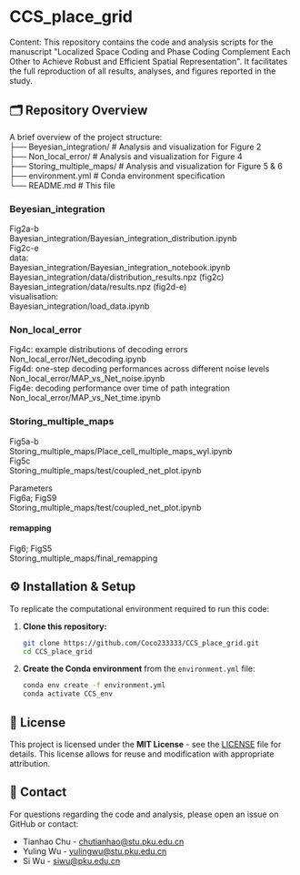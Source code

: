 # CCS_place_grid

Content: This repository contains the code and analysis scripts for the manuscript "Localized Space Coding and Phase Coding Complement Each Other to Achieve Robust and Efficient Spatial Representation". It facilitates the full reproduction of all results, analyses, and figures reported in the study.

## 🗂️ Repository Overview

A brief overview of the project structure: \
├── Beyesian_integration/ # Analysis and visualization for Figure 2 \
├── Non_local_error/ # Analysis and visualization for Figure 4 \
├── Storing_multiple_maps/ # Analysis and visualization for Figure 5 & 6 \
├── environment.yml # Conda environment specification \
└── README.md # This file

### Beyesian_integration
Fig2a-b \
Bayesian_integration/Bayesian_integration_distribution.ipynb \
Fig2c-e \
data: \
Bayesian_integration/Bayesian_integration_notebook.ipynb\
Bayesian_integration/data/distribution_results.npz (fig2c)\
Bayesian_integration/data/results.npz (fig2d-e)\
visualisation: \
Bayesian_integration/load_data.ipynb

### Non_local_error
Fig4c: example distributions of decoding errors \
Non_local_error/Net_decoding.ipynb\
Fig4d: one-step decoding performances across different noise levels \
Non_local_error/MAP_vs_Net_noise.ipynb\
Fig4e: decoding performance over time of path integration\
Non_local_error/MAP_vs_Net_time.ipynb

### Storing_multiple_maps
Fig5a-b\
Storing_multiple_maps/Place_cell_multiple_maps_wyl.ipynb\
Fig5c\
Storing_multiple_maps/test/coupled_net_plot.ipynb

Parameters \
Fig6a; FigS9\
Storing_multiple_maps/test/coupled_net_plot.ipynb

#### remapping
Fig6; FigS5 \
Storing_multiple_maps/final_remapping 

## ⚙️ Installation & Setup
To replicate the computational environment required to run this code:

1.  **Clone this repository:**
    ```bash
    git clone https://github.com/Coco233333/CCS_place_grid.git
    cd CCS_place_grid
    ```

2.  **Create the Conda environment** from the `environment.yml` file:
    ```bash
    conda env create -f environment.yml
    conda activate CCS_env
    ```
    
## 📜 License

This project is licensed under the **MIT License** - see the [LICENSE](LICENSE) file for details. This license allows for reuse and modification with appropriate attribution.


## 📧 Contact

For questions regarding the code and analysis, please open an issue on GitHub or contact:
-   Tianhao Chu - chutianhao@stu.pku.edu.cn
-   Yuling Wu - yulingwu@stu.pku.edu.cn
-   Si Wu - siwu@pku.edu.cn